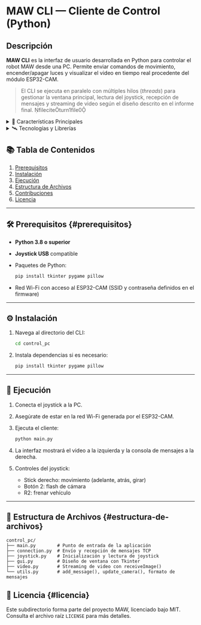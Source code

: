 # MAW CLI — Cliente de Control (Python)

## Descripción

**MAW CLI** es la interfaz de usuario desarrollada en Python para controlar el robot MAW desde una PC. Permite enviar comandos de movimiento, encender/apagar luces y visualizar el video en tiempo real procedente del módulo ESP32-CAM.

> El CLI se ejecuta en paralelo con múltiples hilos (*threads*) para gestionar la ventana principal, lectura del joystick, recepción de mensajes y streaming de video según el diseño descrito en el informe final. fileciteturn1file0

<details>
<summary>📝 Características Principales</summary>

* Interfaz gráfica con `Tkinter` para video y consola de mensajes
* Lectura de joystick mediante `pygame`
* Arquitectura de 4 *threads* para concurrencia: GUI, joystick, conexión, y video

</details>

<details>
<summary>🛰️ Tecnologías y Librerías</summary>

* **Python 3.x**
* **Tkinter** — Interfaz gráfica de la ventana principal fileciteturn1file2
* **Pillow (PIL)** — Procesamiento de imágenes
* **Pygame** — Lectura de joystick
* **Threading** — Ejecución concurrente
* **Socket/TCP** — Comunicación con ESP32-CAM

</details>

## 📚 Tabla de Contenidos

1. [Prerequisitos](#prerequisitos)
2. [Instalación](#instalaci%C3%B3n)
3. [Ejecución](#ejecuci%C3%B3n)
4. [Estructura de Archivos](#estructura-de-archivos)
5. [Contribuciones](#contribuciones)
6. [Licencia](#licencia)

---

## 🛠️ Prerequisitos {#prerequisitos}

* **Python 3.8 o superior**
* **Joystick USB** compatible
* Paquetes de Python:

  ```bash
  pip install tkinter pygame pillow
  ```
* Red Wi-Fi con acceso al ESP32-CAM (SSID y contraseña definidos en el firmware)

---

## ⚙️ Instalación

1. Navega al directorio del CLI:

   ```bash
   cd control_pc
   ```
2. Instala dependencias si es necesario:

   ```bash
   pip install tkinter pygame pillow
   ```

---

## 🚀 Ejecución

1. Conecta el joystick a la PC.
2. Asegúrate de estar en la red Wi-Fi generada por el ESP32-CAM.
3. Ejecuta el cliente:

   ```bash
   python main.py
   ```
4. La interfaz mostrará el video a la izquierda y la consola de mensajes a la derecha.
5. Controles del joystick:

   * Stick derecho: movimiento (adelante, atrás, girar)
   * Botón 2: flash de cámara
   * R2: frenar vehículo

---

## 📂 Estructura de Archivos {#estructura-de-archivos}

```
control_pc/
├── main.py        # Punto de entrada de la aplicación
├── connection.py  # Envío y recepción de mensajes TCP
├── joystick.py    # Inicialización y lectura de joystick
├── gui.py         # Diseño de ventana con Tkinter
├── video.py       # Streaming de video con receiveImage()
└── utils.py       # add_message(), update_camera(), formato de mensajes
```

## 📄 Licencia {#licencia}

Este subdirectorio forma parte del proyecto MAW, licenciado bajo MIT. Consulta el archivo raíz `LICENSE` para más detalles.
